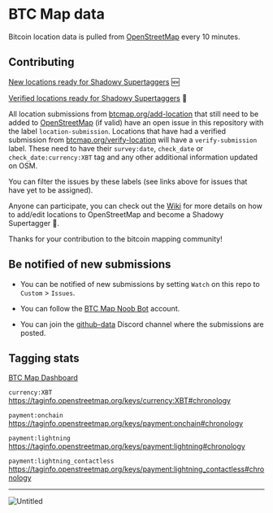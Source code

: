 # BTC Map data

Bitcoin location data is pulled from [OpenStreetMap](https://www.openstreetmap.org) every 10 minutes.

## Contributing

[New locations ready for Shadowy Supertaggers](https://github.com/teambtcmap/btcmap-data/issues?q=is%3Aissue+is%3Aopen+sort%3Acreated-asc+label%3Alocation-submission+-label%3Aassigned+no%3Aassignee) 🆕

[Verified locations ready for Shadowy Supertaggers](https://github.com/teambtcmap/btcmap-data/issues?q=is%3Aopen+is%3Aissue+label%3A%22verify-submission%22+-label%3Aassigned+no%3Aassignee) 📍

All location submissions from [btcmap.org/add-location](https://btcmap.org/add-location) that still need to be added to [OpenStreetMap](http://openstreetmap.com) (if valid) have an open issue in this repository with the label `location-submission`. Locations that have had a verified submission from [btcmap.org/verify-location](https://btcmap.org/verify-location) will have a `verify-submission` label. These need to have their `survey:date`, `check_date` or `check_date:currency:XBT` tag and any other additional information updated on OSM.

You can filter the issues by these labels (see links above for issues that have yet to be assigned).

Anyone can participate, you can check out the [Wiki](https://github.com/teambtcmap/btcmap-general/wiki/Tagging-Merchants) for more details on how to add/edit locations to OpenStreetMap and become a Shadowy Supertagger 🥷.

Thanks for your contribution to the bitcoin mapping community!

## Be notified of new submissions

- You can be notified of new submissions by setting `Watch` on this repo to `Custom` > `Issues`.

- You can follow the [BTC Map Noob Bot](https://github.com/BTCMap-NoobBot) account.

- You can join the [github-data](https://discord.gg/p8hj6SVx9X) Discord channel where the submissions are posted.

## Tagging stats

[BTC Map Dashboard](https://btcmap.org/dashboard)

`currency:XBT` https://taginfo.openstreetmap.org/keys/currency:XBT#chronology

`payment:onchain` https://taginfo.openstreetmap.org/keys/payment:onchain#chronology

`payment:lightning` https://taginfo.openstreetmap.org/keys/payment:lightning#chronology

`payment:lightning_contactless` https://taginfo.openstreetmap.org/keys/payment:lightning_contactless#chronology

---

![Untitled](https://user-images.githubusercontent.com/85003930/194117128-2f96bafd-2379-407a-a584-6c03396a42cc.png)

